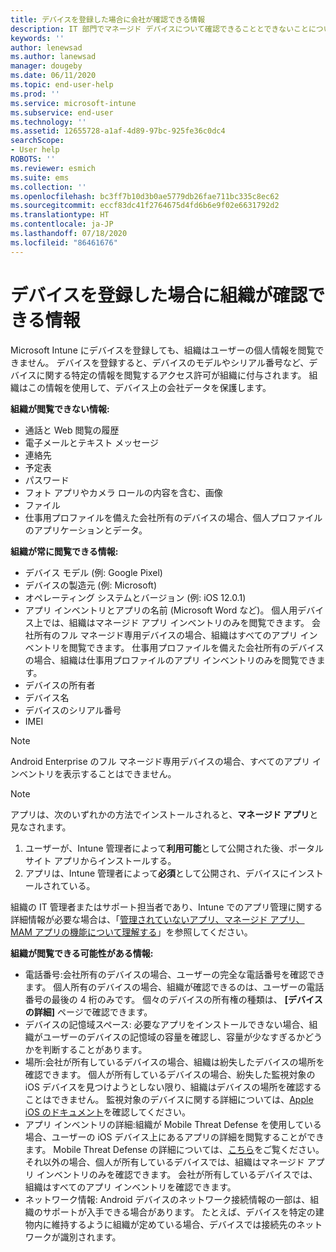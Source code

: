 ```yaml
---
title: デバイスを登録した場合に会社が確認できる情報
description: IT 部門でマネージド デバイスについて確認できることとできないことについて説明します。
keywords: ''
author: lenewsad
ms.author: lanewsad
manager: dougeby
ms.date: 06/11/2020
ms.topic: end-user-help
ms.prod: ''
ms.service: microsoft-intune
ms.subservice: end-user
ms.technology: ''
ms.assetid: 12655728-a1af-4d89-97bc-925fe36c0dc4
searchScope:
- User help
ROBOTS: ''
ms.reviewer: esmich
ms.suite: ems
ms.collection: ''
ms.openlocfilehash: bc3ff7b10d3b0ae5779db26fae711bc335c8ec62
ms.sourcegitcommit: eccf83dc41f2764675d4fd6b6e9f02e6631792d2
ms.translationtype: HT
ms.contentlocale: ja-JP
ms.lasthandoff: 07/18/2020
ms.locfileid: "86461676"
---
```

# <a name="what-information-can-my-organization-see-when-i-enroll-my-device"></a>デバイスを登録した場合に組織が確認できる情報

Microsoft Intune にデバイスを登録しても、組織はユーザーの個人情報を閲覧できません。 デバイスを登録すると、デバイスのモデルやシリアル番号など、デバイスに関する特定の情報を閲覧するアクセス許可が組織に付与されます。 組織はこの情報を使用して、デバイス上の会社データを保護します。

**組織が閲覧できない情報:**

- 通話と Web 閲覧の履歴
- 電子メールとテキスト メッセージ
- 連絡先
- 予定表
- パスワード
- フォト アプリやカメラ ロールの内容を含む、画像
- ファイル
- 仕事用プロファイルを備えた会社所有のデバイスの場合、個人プロファイルのアプリケーションとデータ。 

**組織が常に閲覧できる情報:**

- デバイス モデル (例: Google Pixel)
- デバイスの製造元 (例: Microsoft)
- オペレーティング システムとバージョン (例: iOS 12.0.1)
- アプリ インベントリとアプリの名前 (Microsoft Word など)。 個人用デバイス上では、組織はマネージド アプリ インベントリのみを閲覧できます。 会社所有のフル マネージド専用デバイスの場合、組織はすべてのアプリ インベントリを閲覧できます。 仕事用プロファイルを備えた会社所有のデバイスの場合、組織は仕事用プロファイルのアプリ インベントリのみを閲覧できます。
- デバイスの所有者
- デバイス名
- デバイスのシリアル番号
- IMEI

 > [!NOTE]
 > Android Enterprise のフル マネージド専用デバイスの場合、すべてのアプリ インベントリを表示することはできません。
 
 > [!NOTE]
 > アプリは、次のいずれかの方法でインストールされると、**マネージド アプリ**と見なされます。
 > 1. ユーザーが、Intune 管理者によって**利用可能**として公開された後、ポータル サイト アプリからインストールする。
 > 2. アプリは、Intune 管理者によって**必須**として公開され、デバイスにインストールされている。 
 >
 > 組織の IT 管理者またはサポート担当者であり、Intune でのアプリ管理に関する詳細情報が必要な場合は、「[管理されていないアプリ、マネージド アプリ、MAM アプリの機能について理解する](https://techcommunity.microsoft.com/t5/enterprise-mobility-security/understanding-the-capabilities-of-unmanaged-apps-managed-apps/ba-p/249164)」を参照してください。
    
**組織が閲覧できる可能性がある情報:**

- 電話番号:会社所有のデバイスの場合、ユーザーの完全な電話番号を確認できます。 個人所有のデバイスの場合、組織が確認できるのは、ユーザーの電話番号の最後の 4 桁のみです。 個々のデバイスの所有権の種類は、 **[デバイスの詳細]** ページで確認できます。
- デバイスの記憶域スペース: 必要なアプリをインストールできない場合、組織がユーザーのデバイスの記憶域の容量を確認し、容量が少なすぎるかどうかを判断することがあります。  
- 場所:会社が所有しているデバイスの場合、組織は紛失したデバイスの場所を確認できます。 個人が所有しているデバイスの場合、紛失した監視対象の iOS デバイスを見つけようとしない限り、組織はデバイスの場所を確認することはできません。 監視対象のデバイスに関する詳細については、[Apple iOS のドキュメント](https://go.microsoft.com/fwlink/?linkid=853816)を確認してください。  
- アプリ インベントリの詳細:組織が Mobile Threat Defense を使用している場合、ユーザーの iOS デバイス上にあるアプリの詳細を閲覧することができます。 Mobile Threat Defense の詳細については、[こちら](set-up-mobile-threat-defense.md)をご覧ください。 それ以外の場合、個人が所有しているデバイスでは、組織はマネージド アプリ インベントリのみを確認できます。 会社が所有しているデバイスでは、組織はすべてのアプリ インベントリを確認できます。
- ネットワーク情報: Android デバイスのネットワーク接続情報の一部は、組織のサポートが入手できる場合があります。 たとえば、デバイスを特定の建物内に維持するように組織が定めている場合、デバイスでは接続先のネットワークが識別されます。 
